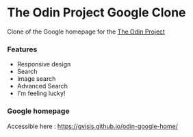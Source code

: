 # The Odin Project Google Clone

Clone of the Google homepage for the [The Odin Project](https://www.theodinproject.com/)

### Features
  * Responsive design
  * Search
  * Image search 
  * Advanced Search
  * I'm feeling lucky!

### Google homepage

Accessible here : https://gvisis.github.io/odin-google-home/

